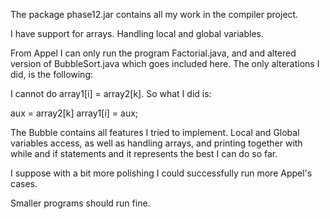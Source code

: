 The package phase12.jar contains all my work in the compiler project.

I have support for arrays. Handling local and global variables.

From Appel I can only run the program Factorial.java, and and altered version of BubbleSort.java
which goes included here. The only alterations I did, is the following:

I cannot do array1[i] = array2[k]. So what I did is:

aux = array2[k]
array1[i] = aux;

The Bubble contains all features I tried to implement. Local and Global variables access,
as well as handling arrays, and printing together with while and if statements and it
represents the best I can do so far.

I suppose with a bit more polishing I could successfully run more Appel's cases.

Smaller programs should run fine.
